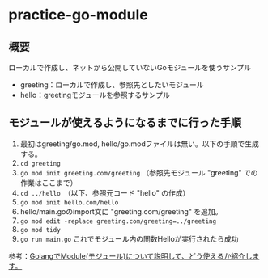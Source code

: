 # practice-go-module

## 概要

ローカルで作成し、ネットから公開していないGoモジュールを使うサンプル

- greeting：ローカルで作成し、参照先としたいモジュール
- hello：greetingモジュールを参照するサンプル

## モジュールが使えるようになるまでに行った手順

1. 最初はgreeting/go.mod, hello/go.modファイルは無い。以下の手順で生成する。
1. `cd greeting`
1. `go mod init greeting.com/greeting` （参照先モジュール "greeting" での作業はここまで）
1. `cd ../hello`　（以下、参照元コード "hello" の作成）
1. `go mod init hello.com/hello`
1. hello/main.goのimport文に "greeting.com/greeting" を追加。
1. `go mod edit -replace greeting.com/greeting=../greeting`
1. `go mod tidy`
1. `go run main.go` これでモジュール内の関数Helloが実行されたら成功

参考：[GolangでModule(モジュール)について説明して、どう使えるか紹介します。](https://dev-yakuza.posstree.com/golang/module/)
